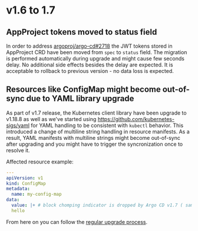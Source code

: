 # v1.6 to 1.7

## AppProject tokens moved to status field

In order to address [argoproj/argo-cd#2718](https://github.com/argoproj/argo-cd/issues/2718) the JWT tokens stored in
AppProject CRD have been moved from `spec` to `status` field. The migration is performed automatically during upgrade
and might cause few seconds delay. No additional side effects besides the delay are expected. It is acceptable to
rollback to previous version - no data loss is expected.


## Resources like ConfigMap might become out-of-sync due to YAML library upgrade

As part of v1.7 release, the Kubernetes client library have been upgrade to v1.18.8 as well as we've started using
https://github.com/kubernetes-sigs/yaml for YAML handling to be consistent with `kubectl` behavior.
This introduced a change of multiline string handling in resource manifests. As a result, YAML manifests with multiline
strings might become out-of-sync after upgrading and you might have to trigger the syncronization once to resolve it.

Affected resource example:

```yaml
---
apiVersion: v1
kind: ConfigMap
metadata:
  name: my-config-map
data:
  value: |+ # block chomping indicator is dropped by Argo CD v1.7 ( same as kubectl apply)
  hello
```

From here on you can follow the [regular upgrade process](./overview.md).